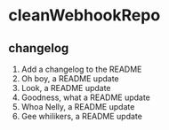 # cleanWebhookRepo

## changelog
1. Add a changelog to the README
2. Oh boy, a README update
3. Look, a README update
4. Goodness, what a README update
5. Whoa Nelly, a README update
6. Gee whilikers, a README update
